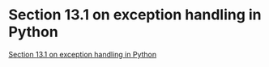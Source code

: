 # Section 13.1 on exception handling in Python
[Section 13.1 on exception handling in Python](https://aiwithcloud.com/2022/09/19/section_13-1_on_exception_handling_in_python/)